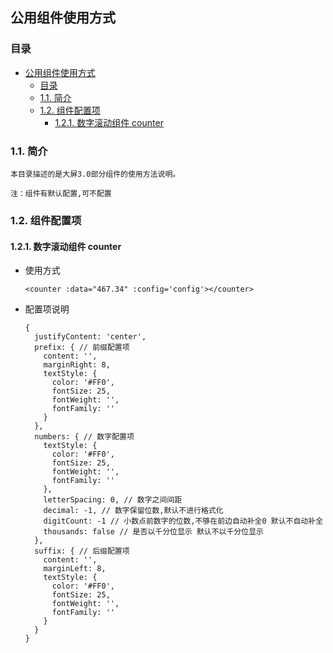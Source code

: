 ## 公用组件使用方式
### 目录
<!-- TOC -->

- [公用组件使用方式](#公用组件使用方式)
  - [目录](#目录)
  - [1.1. 简介](#11-简介)
  - [1.2. 组件配置项](#12-组件配置项)
    - [1.2.1. 数字滚动组件 counter](#121-数字滚动组件-counter)

<!-- /TOC -->

### 1.1. 简介
    本目录描述的是大屏3.0部分组件的使用方法说明。
  
    注：组件有默认配置,可不配置

### 1.2. 组件配置项

#### 1.2.1. 数字滚动组件 counter
  
  * 使用方式
    ```
    <counter :data="467.34" :config='config'></counter>
    ```
    
  * 配置项说明
  
    ```
    {
      justifyContent: 'center',
      prefix: { // 前缀配置项
        content: '', 
        marginRight: 8,
        textStyle: {
          color: '#FF0',
          fontSize: 25,
          fontWeight: '',
          fontFamily: ''
        }
      },
      numbers: { // 数字配置项
        textStyle: {
          color: '#FF0',
          fontSize: 25,
          fontWeight: '',
          fontFamily: ''
        },
        letterSpacing: 0, // 数字之间间距
        decimal: -1, // 数字保留位数,默认不进行格式化
        digitCount: -1 // 小数点前数字的位数,不够在前边自动补全0 默认不自动补全
        thousands: false // 是否以千分位显示 默认不以千分位显示 
      },
      suffix: { // 后缀配置项
        content: '',
        marginLeft: 8,
        textStyle: {
          color: '#FF0',
          fontSize: 25,
          fontWeight: '',
          fontFamily: ''
        }
      }
    }
    ```   